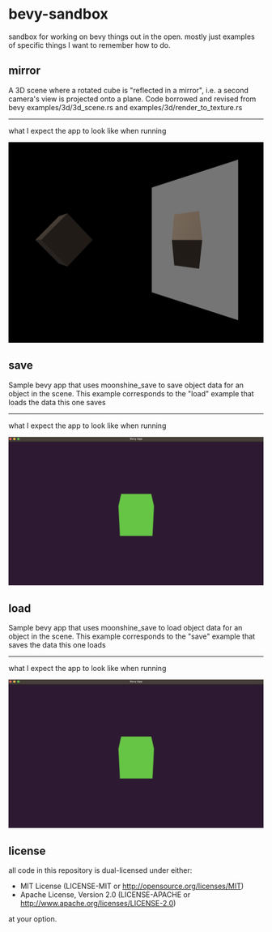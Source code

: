 # bevy-sandbox
sandbox for working on bevy things out in the open. mostly just examples of specific things I want to remember how to do.

## mirror

A 3D scene where a rotated cube is "reflected in a mirror", i.e. a second camera's view is
projected onto a plane. Code borrowed and revised from bevy examples/3d/3d_scene.rs and
examples/3d/render_to_texture.rs

---

what I expect the app to look like when running

![brown cube on a black background, reflected in a gray mirror](/img/mirror.png)

## save

Sample bevy app that uses moonshine_save to save object data for an object in the scene.
This example corresponds to the "load" example that loads the data this one saves

---

what I expect the app to look like when running

![emissive green cube on a purple background](/img/save-load.png)

## load

Sample bevy app that uses moonshine_save to load object data for an object in the scene.
This example corresponds to the "save" example that saves the data this one loads

---

what I expect the app to look like when running

![emissive green cube on a purple background](/img/save-load.png)

## license
all code in this repository is dual-licensed under either:
- MIT License (LICENSE-MIT or http://opensource.org/licenses/MIT)
- Apache License, Version 2.0 (LICENSE-APACHE or http://www.apache.org/licenses/LICENSE-2.0)

at your option. 
